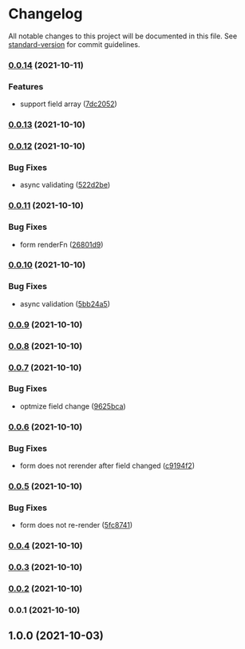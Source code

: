 # Changelog

All notable changes to this project will be documented in this file. See [standard-version](https://github.com/conventional-changelog/standard-version) for commit guidelines.

### [0.0.14](https://github.com/linq2js/fomx/compare/v0.0.13...v0.0.14) (2021-10-11)


### Features

* support field array ([7dc2052](https://github.com/linq2js/fomx/commit/7dc2052ca92e028e1c259536813d49821ed64ad3))

### [0.0.13](https://github.com/linq2js/fomx/compare/v0.0.12...v0.0.13) (2021-10-10)

### [0.0.12](https://github.com/linq2js/fomx/compare/v0.0.11...v0.0.12) (2021-10-10)


### Bug Fixes

* async validating ([522d2be](https://github.com/linq2js/fomx/commit/522d2bef45a3ddb8a34628b6706dd31668dd9efe))

### [0.0.11](https://github.com/linq2js/fomx/compare/v0.0.10...v0.0.11) (2021-10-10)


### Bug Fixes

* form renderFn ([26801d9](https://github.com/linq2js/fomx/commit/26801d938c6d0d153897d016b718e5c7f6395d06))

### [0.0.10](https://github.com/linq2js/fomx/compare/v0.0.9...v0.0.10) (2021-10-10)


### Bug Fixes

* async validation ([5bb24a5](https://github.com/linq2js/fomx/commit/5bb24a5cb5fe880afb33be57dd81a58570ef4080))

### [0.0.9](https://github.com/linq2js/fomx/compare/v0.0.8...v0.0.9) (2021-10-10)

### [0.0.8](https://github.com/linq2js/fomx/compare/v0.0.7...v0.0.8) (2021-10-10)

### [0.0.7](https://github.com/linq2js/fomx/compare/v0.0.6...v0.0.7) (2021-10-10)


### Bug Fixes

* optmize field change ([9625bca](https://github.com/linq2js/fomx/commit/9625bca39c2a80017e0ef58b218541e6a6e36619))

### [0.0.6](https://github.com/linq2js/fomx/compare/v0.0.5...v0.0.6) (2021-10-10)


### Bug Fixes

* form does not rerender after field changed ([c9194f2](https://github.com/linq2js/fomx/commit/c9194f2516aeb9ebcaea196eb796a58c145100bc))

### [0.0.5](https://github.com/linq2js/fomx/compare/v0.0.4...v0.0.5) (2021-10-10)


### Bug Fixes

* form does not re-render ([5fc8741](https://github.com/linq2js/fomx/commit/5fc874146086bbd44df59e63152cacd67e246266))

### [0.0.4](https://github.com/linq2js/fomx/compare/v0.0.3...v0.0.4) (2021-10-10)

### [0.0.3](https://github.com/linq2js/fomx/compare/v0.0.2...v0.0.3) (2021-10-10)

### [0.0.2](https://github.com/linq2js/fomx/compare/v0.0.1...v0.0.2) (2021-10-10)

### 0.0.1 (2021-10-10)

## 1.0.0 (2021-10-03)

